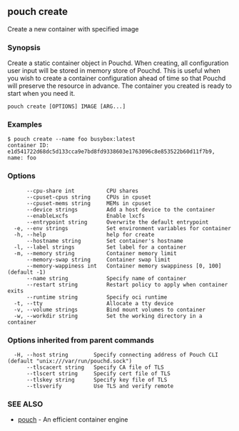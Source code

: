 ## pouch create

Create a new container with specified image

### Synopsis

Create a static container object in Pouchd. When creating, all configuration user input will be stored in memory store of Pouchd. This is useful when you wish to create a container configuration ahead of time so that Pouchd will preserve the resource in advance. The container you created is ready to start when you need it.

```
pouch create [OPTIONS] IMAGE [ARG...]
```

### Examples

```
$ pouch create --name foo busybox:latest
container ID: e1d541722d68dc5d133cca9e7bd8fd9338603e1763096c8e853522b60d11f7b9, name: foo
```

### Options

```
      --cpu-share int          CPU shares
      --cpuset-cpus string     CPUs in cpuset
      --cpuset-mems string     MEMs in cpuset
      --device strings         Add a host device to the container
      --enableLxcfs            Enable lxcfs
      --entrypoint string      Overwrite the default entrypoint
  -e, --env strings            Set environment variables for container
  -h, --help                   help for create
      --hostname string        Set container's hostname
  -l, --label strings          Set label for a container
  -m, --memory string          Container memory limit
      --memory-swap string     Container swap limit
      --memory-wappiness int   Container memory swappiness [0, 100] (default -1)
      --name string            Specify name of container
      --restart string         Restart policy to apply when container exits
      --runtime string         Specify oci runtime
  -t, --tty                    Allocate a tty device
  -v, --volume strings         Bind mount volumes to container
  -w, --workdir string         Set the working directory in a container
```

### Options inherited from parent commands

```
  -H, --host string        Specify connecting address of Pouch CLI (default "unix:///var/run/pouchd.sock")
      --tlscacert string   Specify CA file of TLS
      --tlscert string     Specify cert file of TLS
      --tlskey string      Specify key file of TLS
      --tlsverify          Use TLS and verify remote
```

### SEE ALSO

* [pouch](pouch.md)	 - An efficient container engine

